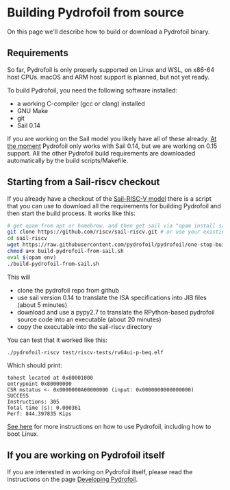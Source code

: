 # Building Pydrofoil from source

On this page we'll describe how to build or download a Pydrofoil binary.

## Requirements

So far, Pydrofoil is only properly supported on Linux and WSL, on x86-64 host
CPUs. macOS and ARM host support is planned, but not yet ready.

To build Pydrofoil, you need the following software installed:

- a working C-compiler (gcc or clang) installed
- GNU Make
- git
- Sail 0.14

If you are working on the Sail model you likely have all of these already.
[At the moment](https://github.com/pydrofoil/pydrofoil/issues/31) Pydrofoil
only works
with Sail 0.14, but we are working on 0.15 support. All the other Pydrofoil
build requirements are downloaded automatically by the build scripts/Makefile.

## Starting from a Sail-riscv checkout

If you already have a checkout of the [Sail-RISC-V
model](https://github.com/riscv/sail-riscv) there is a script that you can use
to download all the requirements for building Pydrofoil and then start the build
process. It works like this:

```bash
# get opam from apt or homebrew, and then get sail via "opam install sail.0.14"
git clone https://github.com/riscv/sail-riscv.git # or use your existing checkout
cd sail-riscv
wget https://raw.githubusercontent.com/pydrofoil/pydrofoil/one-stop-build-script/build-pydrofoil-from-sail.sh
chmod a+x build-pydrofoil-from-sail.sh
eval $(opam env)
./build-pydrofoil-from-sail.sh
```
This will
- clone the pydrofoil repo from github
- use sail version 0.14 to translate the ISA specifications into JIB files
  (about 5 minutes)
- download and use a pypy2.7 to translate the RPython-based pydrofoil source
  code into an executable (about 20 minutes)
- copy the executable into the sail-riscv directory

You can test that it worked like this:

```
./pydrofoil-riscv test/riscv-tests/rv64ui-p-beq.elf
```

Which should print:

```
tohost located at 0x80001000
entrypoint 0x80000000
CSR mstatus <- 0x0000000A00000000 (input: 0x0000000000000000)
SUCCESS
Instructions: 305
Total time (s): 0.000361
Perf: 844.397835 Kips
```

[See here](using_pydrofoil.md) for more instructions on how to use Pydrofoil,
including how to boot Linux.


## If you are working on Pydrofoil itself

If you are interested in working on Pydrofoil itself, please read the
instructions on the page [Developing Pydrofoil](developing_pydrofoil.md).
